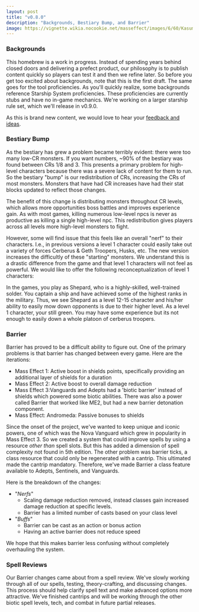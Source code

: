 ```yaml
---
layout: post
title: "v0.8.0"
description: "Backgrounds, Bestiary Bump, and Barrier"
image: https://vignette.wikia.nocookie.net/masseffect/images/6/60/Kasumi_Briefing.jpg/revision/latest/scale-to-width-down/800?cb=20100617000152
---
```


### Backgrounds
This homebrew is a work in progress. Instead of spending years behind closed doors and delivering
a prefect product, our philosophy is to publish content quickly so players can test it and then we refine later. So before you
get too excited about backgrounds, note that this is the first draft. The same goes for the tool proficiencies. As you'll
quickly realize, some backgrounds reference Starship System proficiencies. These proficiencies are currently
stubs and have no in-game mechanics. We're working on a larger starship rule set, which we'll release in v0.9.0.

As this is brand new content, we would love to hear your [feedback and ideas](/contributing).

### Bestiary Bump
As the bestiary has grew a problem became terribly evident: there were too many low-CR monsters. If you want numbers, ~90%
of the bestiary was found between CRs 1/8 and 3. This presents a primary problem for high-level characters because there
was a severe lack of content for them to run. So the bestiary "bump" is our redistribution of CRs, increasing the CRs of
most monsters. Monsters that have had CR increases have had their stat blocks updated to reflect those changes.

The benefit of this change is distributing monsters throughout CR levels, which allows more opportunities boss battles
and improves experience gain. As with most games, killing numerous low-level npcs is never as productive as killing a single
high-level npc. This redistribution gives players across all levels more high-level monsters to fight.

However, some will find issue that this feels like an overall "nerf" to their characters. I.e., in previous versions
a level 1 character could easily take out a variety of forces Cerberus & Geth Troopers, Husks, etc. The new version
increases the difficultly of these "starting" monsters. We understand this is a drastic difference from the game and that
level 1 characters will not feel as powerful. We would like to offer the following reconceptualization of level 1 characters:

In the games, you play as Shepard, who is a highly-skilled, well-trained solder. You captain a ship and have achieved some
of the highest ranks in the military. Thus, we see Shepard as a level 12-15 character and his/her ability to easily
mow down opponents is due to their higher level. As a level 1 character, your still green. You may have some experience
but its not enough to easily down a whole platoon of cerberus troopers.

### Barrier
Barrier has proved to be a difficult ability to figure out. One of the primary problems is that barrier has changed between
every game. Here are the iterations:

* Mass Effect 1: Active boost in shields points, specifically providing an additional layer of shields for a duration
* Mass Effect 2: Active boost to overall damage reduction
* Mass Effect 3:Vanguards and Adepts had a 'biotic barrier' instead of shields which powered some biotic abilities.
There was also a power called Barrier that worked like ME2, but had a new barrier detonation component.
* Mass Effect: Andromeda: Passive bonuses to shields

Since the onset of the project, we've wanted to keep unique and iconic powers, one of which was the Nova Vanguard which
grew in popularity in Mass Effect 3. So we created a system that could improve spells by using a resource _other than_ spell slots.
But this has added a dimension of spell complexity not found in 5th edition. The other problem was barrier ticks, a class
resource that could only be regenerated with a cantrip. This ultimated made the cantrip mandatory. Therefore, we've made Barrier
a class feature available to Adepts, Sentinels, and Vanguards.

Here is the breakdown of the changes:
* "_Nerfs_"
  * Scaling damage reduction removed, instead classes gain increased damage reduction at specific levels.
  * Barrier has a limited number of casts based on your class level
* "_Buffs_"
  * Barrier can be cast as an action or bonus action
  * Having an active barrier does not reduce speed

We hope that this makes barrier less confusing without completely overhauling the system.

### Spell Reviews
Our Barrier changes came about from a spell review. We've slowly working through all of our spells, testing, theory-crafting, and
discussing changes. This process should help clarify spell text and make advanced options more attractive. We've finished cantrips
and will be working through the other biotic spell levels, tech, and combat in future partial releases.








